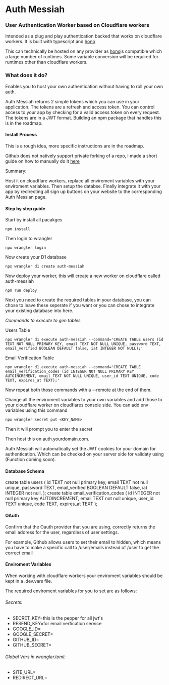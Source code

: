# Auth Messiah
### User Authentication Worker based on Cloudflare workers

Intended as a plug and play authentication backed that works on cloudflare workers. It is built with typescript and [hono](https://hono.dev)

This can technically be hosted on any provider as [hono](https://hono.dev)is compatible which a large number of runtimes. Some variable conversion will be required for runtimes other than cloudflare workers.
 
### What does it do?

Enables you to host your own authentication without having to roll your own auth. 

Auth Messiah returns 2 simple tokens which you can use in your application. The tokens are a refresh and access token. You can control access to your app by checking for a valid access token on every request. The tokens are in a JWT format. Building an npm package that handles this is in the roadmap.


#### Install Process

This is a rough idea, more specific instructions are in the roadmap.

Github does not natively support private forking of a repo, I made a short guide on how to manually do it [here](private-fork.md)

Summary:

Host it on cloudflare workers, replace all enviroment variables with your enviroment variables. Then setup the databse. Finally integrate it with your app by redirecting all sign up buttons on your website to the corresponding Auth Messian page.

#### Step by step guide
Start by install all pacakges
```
npm install
```
Then login to wrangler
```
npx wrangler login
```
Now create your D1 database
```
npx wrangler d1 create auth-messiah
```
Now deploy your worker, this will create a new worker on cloudflare called auth-messiah
```
npm run deploy
```

Next you need to create the required tables in your database, you can chose to leave these seperate if you want or you can chose to integrate your existing database into here.


_Commands to execute to gen tables_

Users Table

```
npx wrangler d1 execute auth-messiah --command='CREATE TABLE users (id TEXT NOT NULL PRIMARY KEY, email TEXT NOT NULL UNIQUE, password TEXT, email_verified BOOLEAN DEFAULT false, iat INTEGER NOT NULL);'
```

Email Verification Table

```
npx wrangler d1 execute auth-messiah --command='CREATE TABLE email_verification_codes (id INTEGER NOT NULL PRIMARY KEY AUTOINCREMENT, email TEXT NOT NULL UNIQUE, user_id TEXT UNIQUE, code TEXT, expires_at TEXT);'
```

Now repeat both those commands with a --remote at the end of them.

Change all the enviroment variables to your own variables and add those to your cloudflare worker on cloudflares console side. You can add env variables using this command
```
npx wrangler secret put <KEY_NAME>
```
Then it will prompt you to enter the secret 

Then host this on auth.yourdomain.com. 

Auth Messiah will automatically set the JWT cookies for your domain for authentication. Which can be checked on your server side for validaty using (Function coming soon).



#### Database Schema

create table users
(
    id    TEXT not null primary key,
    email TEXT not null unique,
    password TEXT,
    email_verified BOOLEAN DEFAULT false,
    iat INTEGER not null,
);
create table email_verification_codes
(
    id    INTEGER not null primary key AUTOINCREMENT,
    email TEXT not null unique,
    user_id TEXT unique,
    code TEXT,
    expires_at TEXT
);
#### OAuth

Confirm that the Oauth provider that you are using, correctly returns the email address for the user, regardless of user settings. 

For example, Github allows users to set their email to hidden, which means you have to make a specific call to /user/emails instead of /user to get the correct email

#### Enviroment Variables
When working with cloudflare workers your enviroment variables should be kept in a .dev.vars file.

The required enviroment variables for you to set are as follows:

###### Secrets:
- SECRET_KEY=this is the pepper for all jwt's
- RESEND_KEY=for email verfication service
- GOOGLE_ID= 
- GOOGLE_SECRET=
- GITHUB_ID=
- GITHUB_SECRET=

###### Global Vars in wrangler.toml:
- SITE_URL=
- REDIRECT_URL=
